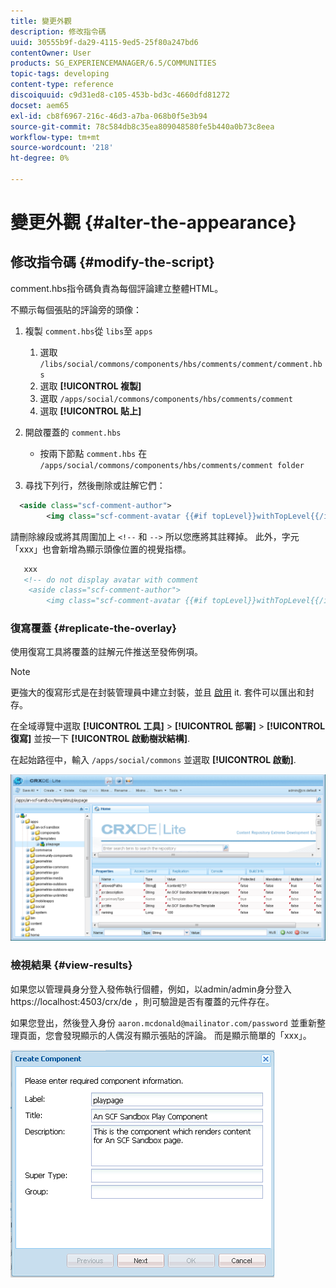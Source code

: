 ```yaml
---
title: 變更外觀
description: 修改指令碼
uuid: 30555b9f-da29-4115-9ed5-25f80a247bd6
contentOwner: User
products: SG_EXPERIENCEMANAGER/6.5/COMMUNITIES
topic-tags: developing
content-type: reference
discoiquuid: c9d31ed8-c105-453b-bd3c-4660dfd81272
docset: aem65
exl-id: cb8f6967-216c-46d3-a7ba-068b0f5e3b94
source-git-commit: 78c584db8c35ea809048580fe5b440a0b73c8eea
workflow-type: tm+mt
source-wordcount: '218'
ht-degree: 0%

---
```


# 變更外觀 {#alter-the-appearance}

## 修改指令碼 {#modify-the-script}

comment.hbs指令碼負責為每個評論建立整體HTML。

不顯示每個張貼的評論旁的頭像：

1. 複製 `comment.hbs`從 `libs`至 `apps`

   1. 選取 `/libs/social/commons/components/hbs/comments/comment/comment.hbs`
   1. 選取 **[!UICONTROL 複製]**
   1. 選取 `/apps/social/commons/components/hbs/comments/comment`
   1. 選取 **[!UICONTROL 貼上]**

1. 開啟覆蓋的 `comment.hbs`

   * 按兩下節點 `comment.hbs` 在 `/apps/social/commons/components/hbs/comments/comment folder`

1. 尋找下列行，然後刪除或註解它們：

```xml
  <aside class="scf-comment-author">
        <img class="scf-comment-avatar {{#if topLevel}}withTopLevel{{/if}}" src="{{author.avatarUrl}}"></img>
```

請刪除線段或將其周圍加上 `<!--` 和 `-->` 所以您應將其註釋掉。 此外，字元「xxx」也會新增為顯示頭像位置的視覺指標。

```xml
   xxx
   <!-- do not display avatar with comment
    <aside class="scf-comment-author">
        <img class="scf-comment-avatar {{#if topLevel}}withTopLevel{{/if}}" src="{{author.avatarUrl}}"></img>
```

### 復寫覆蓋 {#replicate-the-overlay}

使用復寫工具將覆蓋的註解元件推送至發佈例項。

>[!NOTE]
>
>更強大的復寫形式是在封裝管理員中建立封裝，並且 [啟用](/help/sites-administering/package-manager.md#replicating-packages) it. 套件可以匯出和封存。

在全域導覽中選取 **[!UICONTROL 工具]** > **[!UICONTROL 部署]** > **[!UICONTROL 復寫]** 並按一下 **[!UICONTROL 啟動樹狀結構]**.

在起始路徑中，輸入 `/apps/social/commons` 並選取 **[!UICONTROL 啟動]**.

![verify-content-template](assets/verify-content-template.png)

### 檢視結果 {#view-results}

如果您以管理員身分登入發佈執行個體，例如，以admin/admin身分登入https://localhost:4503/crx/de ，則可驗證是否有覆蓋的元件存在。

如果您登出，然後登入身份 `aaron.mcdonald@mailinator.com/password` 並重新整理頁面，您會發現顯示的人偶沒有顯示張貼的評論。 而是顯示簡單的「xxx」。

![create-template-component](assets/create-template-component.png)
